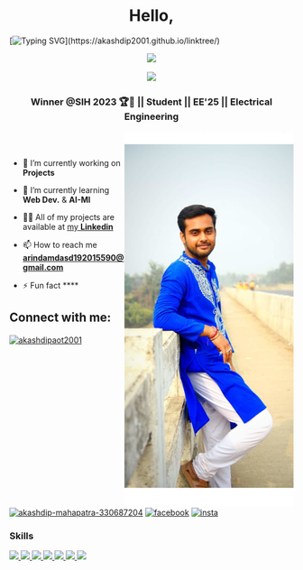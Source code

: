 <h1 align="center">Hello,</h1>


[![Typing SVG](https://readme-typing-svg.herokuapp.com?size=24&width=600&lines=Welcome+To+my+GitHub+Profile!)](https://akashdip2001.github.io/linktree/)

<!-- ![Banner Image](https://user-images.githubusercontent.com/81384987/236854925-8284fc07-b28b-41eb-a00d-3b9a1b75cf43.png) -->

<div align = 'center'>
 <img src = "https://capsule-render.vercel.app/api?type=transparent&fontColor=e3b778&fontStyle=samakaran&text=Arindam%20Das&height=150&fontSize=80&desc=Debagram,%20IN&descAlignY=75&descAlign=82.4"/></div>
 
 <p align="center">
  <img src="https://readme-typing-svg.herokuapp.com?color=39ff14&center=true&lines=Coding,+Trekking,+Playing;Electrical+Engineer&center=true&width=380&height=45"/>
</p> 
<h3 align="center">Winner @SIH 2023 🏆🥇 || Student || EE'25 || Electrical Engineering</h3>


<img align="right" alt="Arindam Das" width="300" src="img/arindam.jpg"> 
<br>&nbsp;
 
<br>

- 🔭 I’m currently working on **Projects**

- 🌱 I’m currently learning **Web Dev.** & **AI-Ml**

- 👨‍💻 All of my projects are available at [my **Linkedin**](https://www.linkedin.com/in/arindam-das-406a36200)

<!-- - 💬 **expert in Kali-linux, Love Drawings , extra knowledge - SolidWorks,AutoCAD,FreeCAD,GIMP,Shotcut video editor** -->

- 📫 How to reach me **arindamdasd192015590@gmail.com**

<!-- - 📄 resume `B.Tech 1st Year` [click](https://akashdip2001.github.io/CV-1/)-->

- ⚡ Fun fact ****

<h2 align="left">Connect with me:</h2>
<p align="left">

<a href=" https://x.com/Arindam70263491" target="blank"><img align="center" src="https://user-images.githubusercontent.com/81384987/209952725-11bc27a9-cac1-4439-b129-62f51fe3fa72.png" alt="akashdipaot2001" height="40" width="40" /></a>
<a href="https://www.linkedin.com/in/arindam-das-406a36200" target="blank"><img align="center" src="https://user-images.githubusercontent.com/81384987/209952833-314ab313-7120-4755-b65c-b573098387b3.png" alt="akashdip-mahapatra-330687204" height="40" width="40" /></a>
<a href="https://www.facebook.com/profile.php?id=100028182382567" target="blank"><img align="center" src="https://user-images.githubusercontent.com/81384987/209952901-f366a196-d5bb-4c39-901e-7fc276088b92.png" alt="facebook" height="40" width="40" /></a>
<a href="https://www.instagram.com/iamarindam4208" target="blank"><img align="center" src="https://user-images.githubusercontent.com/81384987/209952945-2d0baca9-a03a-4a23-b7ea-b8bea3e7bc7f.png" alt="insta" height="40" width="40" /></a>
</p>

<h3> Skills</h3>

<a target="blank" href= https://www.geeksforgeeks.org/java/> <img width ='40px' src ='https://img.icons8.com/color/144/000000/java-coffee-cup-logo--v1.png'> </a>
<a href= https://www.geeksforgeeks.org/java/> <img width ='40px' src ='https://img.icons8.com/color/144/000000/python--v1.png'> </a>
<a href= https://www.geeksforgeeks.org/c-plus-plus/> <img width ='40px' src ='https://img.icons8.com/color/144/000000/c-plus-plus-logo.png'> </a>
<a href= https://www.w3schools.com/html/> <img width ='40px' src ='https://img.icons8.com/color/144/000000/html-5--v1.png'> </a>
<a href= https://www.w3schools.com/css/> <img width ='40px' src ='https://img.icons8.com/color/144/000000/css3.png'> </a>
<a href= https://www.w3schools.com/css/><img width ='40px' src ='https://img.icons8.com/color/144/000000/javascript--v1.png'> </a>
<a href= https://www.geeksforgeeks.org/java/> <img width ='40px' src ='https://img.icons8.com/ios-filled/150/000000/jquery.png'> </a>


